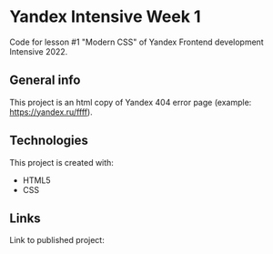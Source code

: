 # Yandex Intensive Week 1
Code for lesson #1 "Modern CSS" of Yandex Frontend development Intensive 2022.

## General info
This project is an html copy of Yandex 404 error page (example: https://yandex.ru/ffff).

## Technologies
This project is created with:
* HTML5
* CSS

## Links
Link to published project:
